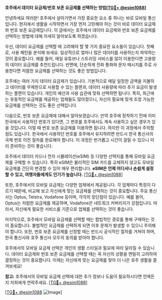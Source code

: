 **호주에서 데이터 요금제/번호 보존 요금제를 선택하는 방법[[TG💪+ @esim1088](https://t.me/s/esim1088)]**

안녕하세요 여러분! 호주에서 살아가면서 가장 중요한 요소 중 하나는 바로 모바일 통신입니다. 현지에서 생활을 시작하면서 가장 먼저 고민해야 하는 것이 바로 데이터 요금제와 번호 보존 요금제입니다. 이 글에서는 호주에서 데이터 요금제와 번호 보존 요금제를 선택하는 방법에 대해 자세히 알아보도록 하겠습니다.

우선, 데이터 요금제를 선택할 때 고려해야 할 몇 가지 중요한 요소들이 있습니다. 첫째로, 사용 패턴을 분석해 보세요. 일상적으로 얼마나 많은 데이터를 사용하는지 파악하는 것이 중요합니다. 예를 들어, 매일 유튜브나 스트리밍 서비스를 많이 이용한다면 고용량의 데이터 요금제를 추천드립니다. 반면에, 단순하게 전화 통화와 문자 메시지를 주로 사용한다면 저렴한 요금제를 선택하는 것도 좋은 방법입니다.

호주에는 여러 가지 데이터 요금제가 있습니다. 기본적으로 매달 일정한 금액을 지불하고 데이터를 무제한으로 사용할 수 있는 플랜과, 데이터 사용량에 따라 추가 요금이 발생하는 플랜이 있습니다. 개인의 예산과 사용 습관에 맞춰 선택하면 됩니다. 특히, 최근에는 유동적인 요금제를 제공하는 업체들도 많아졌으니, 자신의 필요에 맞게 조정 가능한 요금제를 선택하는 것도 좋은 선택입니다.

다음으로, 번호 보존 요금제에 대해서 알아보겠습니다. 만약 호주에 정착하기 전에 이미 한국에서 사용하던 번호가 있다면, 그 번호를 호주에서도 계속 사용하고 싶은 경우가 있을 것입니다. 이럴 때 번호 보존 요금제를 이용하면 됩니다. 하지만 이 과정에서 주의할 점도 있습니다. 한국에서 사용하던 번호를 호주에서 유지하려면 반드시 한국 통신사의 국제 번호 이전 절차를 완료해야 합니다. 이 과정은 번거롭고 시간이 걸릴 수 있으니 미리 준비하는 것이 좋습니다.

호주에서 데이터 카드나 전자 시뮬레이션(eSIM) 등 다양한 선택지를 통해 모바일 요금제를 구매할 수 있습니다. 특히 eSIM은 물리적인 SIM 카드를 교체하지 않고도 모바일 요금제를 간단히 변경할 수 있어 매우 편리합니다. **eSIM은 언제 어디서나 손쉽게 설정할 수 있고, 여행자들에게도 인기가 높습니다.** [[TG💪+ @esim1088](https://t.me/s/esim1088)]

또한, 호주에서의 모바일 요금제는 다양한 업체에서 제공됩니다. 각 업체마다 특징이 다르기 때문에, 비교해 보고 자신에게 맞는 요금제를 선택하는 것이 중요합니다. 주요 통신사는 Optus, Telstra, Vodafone 등이며, 각각의 장단점이 있습니다. 예를 들어, Optus는 저렴한 요금제를 제공하며, Vodafone은 네트워크 커버리지가 강점입니다. 따라서, 자신에게 필요한 서비스를 기준으로 업체를 선택하는 것이 좋습니다.

마지막으로, 호주에서 모바일 요금제를 선택할 때는 합법적인 경로를 통해 구매하는 것이 중요합니다. 불법적인 요금제를 선택하게 되면 이후 문제가 발생할 수 있으니 주의해야 합니다. 또한, 번호 보존 요금제를 신청할 때는 반드시 공식적인 절차를 거쳐야 하며, 한국 통신사와 호주 통신사 모두의 동의를 받아야 합니다.

호주에서의 모바일 요금제 선택은 개인의 생활 스타일과 필요에 따라 달라질 수 있습니다. 데이터 요금제와 번호 보존 요금제를 선택할 때는 꼭 자신의 상황을 면밀히 고려하여 결정하는 것이 중요합니다. 이제는 자신에게 맞는 요금제를 찾아 더 나은 호주 생활을 즐겨보세요!

**참고:** 호주에서의 모바일 요금제 선택에 대한 추가 정보나 도움이 필요하시다면 언제든지 저희에게 연락주세요. [[TG💪+ @esim1088](https://t.me/s/esim1088)]

[[TG💪+ @esim1088](https://t.me/s/esim1088) ![Image](https://i.postimg.cc/Y0z9fWf4/image.png)]